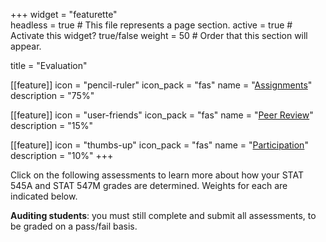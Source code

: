 +++
widget = "featurette"  
headless = true  # This file represents a page section.
active = true  # Activate this widget? true/false
weight = 50  # Order that this section will appear.

title = "Evaluation"

[[feature]]
  icon = "pencil-ruler"
  icon_pack = "fas"
  name = "<a href='/evaluation/assignments'>Assignments</a>"
  description = "75%"
  
[[feature]]
  icon = "user-friends"
  icon_pack = "fas"
  name = "<a href='/evaluation/peer-review'>Peer Review</a>"
  description = "15%"  
  
[[feature]]
  icon = "thumbs-up"
  icon_pack = "fas"
  name = "<a href='/evaluation/participation'>Participation</a>"
  description = "10%"
+++

Click on the following assessments to learn more about how your STAT 545A and STAT 547M grades are determined. Weights for each are indicated below.

__Auditing students__: you must still complete and submit all assessments, to be graded on a pass/fail basis. 